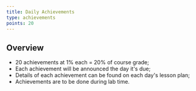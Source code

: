 ```yaml
---
title: Daily Achievements
type: achievements
points: 20
---
```


## Overview
- 20 achievements at 1% each = 20% of course grade;
- Each achievement will be announced the day it's due;
- Details of each achievement can be found on each day's lesson plan;
- Achievements are to be done during lab time.
